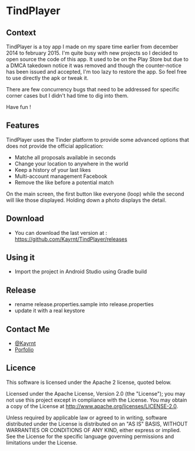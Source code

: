 TindPlayer
==============================

Context
--------

TindPlayer is a toy app I made on my spare time earlier from december 2014 to february 2015.
I'm quite busy with new projects so I decided to open source the code of this app.
It used to be on the Play Store but due to a DMCA takedown notice it was removed
and though the counter-notice has been issued and accepted, I'm too lazy to restore the app.
So feel free to use directly the apk or tweak it.

There are few concurrency bugs that need to be addressed for specific corner cases but I didn't
had time to dig into them.

Have fun !

Features
--------

TindPlayer uses the Tinder platform to provide some advanced options that does not provide the official application:

- Matche all proposals available in seconds
- Change your location to anywhere in the world
- Keep a history of your last likes
- Multi-account management Facebook
- Remove the like before a potential match

On the main screen, the first button like everyone (loop) while the second will like those displayed. Holding down a photo displays the detail.

Download
--------

* You can download the last version at : https://github.com/Kayrnt/TindPlayer/releases

Using it
--------

* Import the project in Android Studio using Gradle build

Release
--------

* rename release.properties.sample into release.properties
* update it with a real keystore


Contact Me
--------

* [@Kayrnt](https://twitter.com/Kayrnt)
* [Porfolio](http://www.kayrnt.fr)

Licence
-------

This software is licensed under the Apache 2 license, quoted below.

Licensed under the Apache License, Version 2.0 (the "License"); you may not use this project except in compliance with the License. You may obtain a copy of the License at http://www.apache.org/licenses/LICENSE-2.0.

Unless required by applicable law or agreed to in writing, software distributed under the License is distributed on an "AS IS" BASIS, WITHOUT WARRANTIES OR CONDITIONS OF ANY KIND, either express or implied. See the License for the specific language governing permissions and limitations under the License.
